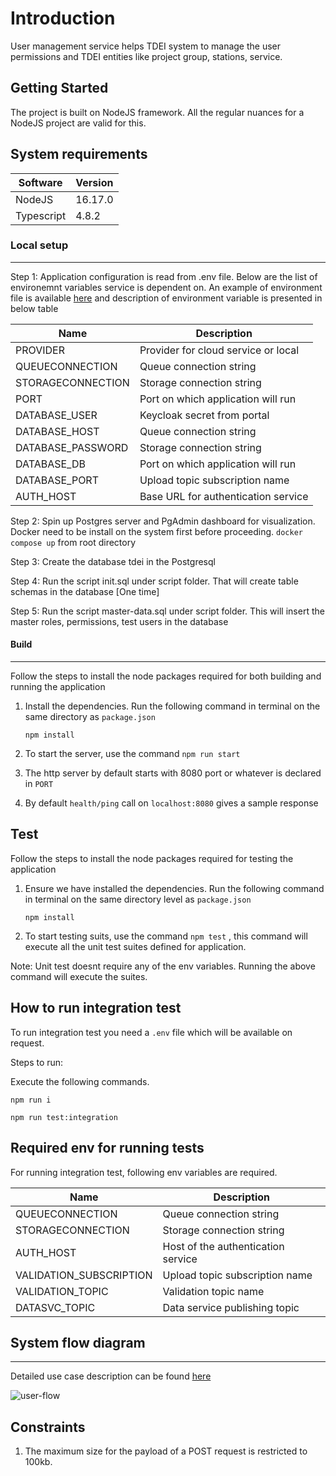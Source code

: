 # Introduction 
User management service helps TDEI system to manage the user permissions and TDEI entities like project group, stations, service.

## Getting Started
The project is built on NodeJS framework. All the regular nuances for a NodeJS project are valid for this.

## System requirements
| Software | Version|
|----|---|
| NodeJS | 16.17.0|
| Typescript | 4.8.2 |

### Local setup
---

Step 1: Application configuration is read from .env file. Below are the list of environemnt variables service is dependent on. An example of environment file is available [here](./env.example) and description of environment variable is presented in below table

|Name| Description |  
|--|--|  
|PROVIDER | Provider for cloud service or local |
|QUEUECONNECTION | Queue connection string |
|STORAGECONNECTION | Storage connection string|
|PORT |Port on which application will run|
|DATABASE_USER | Keycloak secret from portal |  
|DATABASE_HOST | Queue connection string |  
|DATABASE_PASSWORD | Storage connection string|  
|DATABASE_DB |Port on which application will run|  
|DATABASE_PORT | Upload topic subscription name|  
|AUTH_HOST | Base URL for authentication service |

Step 2: Spin up Postgres server and PgAdmin dashboard for visualization. Docker need to be install on the system first before proceeding.
```docker compose up``` from root directory

Step 3: Create the database tdei in the Postgresql

Step 4: Run the script init.sql under script folder. That will create table schemas in the database [One time]

Step 5: Run the script master-data.sql under script folder. This will insert the master roles, permissions, test users in the database

#### Build
---

Follow the steps to install the node packages required for both building and running the application

1. Install the dependencies. Run the following command in terminal on the same directory as `package.json`
    ```shell
    npm install
    ```

2. To start the server, use the command `npm run start`

3. The http server by default starts with 8080 port or whatever is declared in `PORT`

4. By default `health/ping` call on `localhost:8080` gives a sample response

## Test

Follow the steps to install the node packages required for testing the application

1. Ensure we have installed the dependencies. Run the following command in terminal on the same directory level as `package.json`
    ```shell
    npm install
    ```
2. To start testing suits, use the command `npm test` , this command will execute all the unit test suites defined for application.

Note: Unit test doesnt require any of the env variables. Running the above command will execute the suites.

## How to run integration test
To run integration test you need a `.env` file which will be available on request.

Steps to run:

Execute the following commands.

```
npm run i
```

``` 
npm run test:integration
```

## Required env for running tests

For running integration test, following env variables are required.

|Name| Description |
|--|--|
|QUEUECONNECTION | Queue connection string |
|STORAGECONNECTION | Storage connection string|
|AUTH_HOST | Host of the authentication service |
|VALIDATION_SUBSCRIPTION | Upload topic subscription name|
|VALIDATION_TOPIC | Validation topic name|
|DATASVC_TOPIC | Data service publishing topic|


## System flow diagram
---

Detailed use case description can be found [here](https://github.com/TaskarCenterAtUW/TDEI-internaldocs/blob/master/adr/user-management-flow.md)

![user-flow](./src/assets/user-management-flow.jpg)


## Constraints

1. The maximum size for the payload of a POST request is restricted to 100kb.